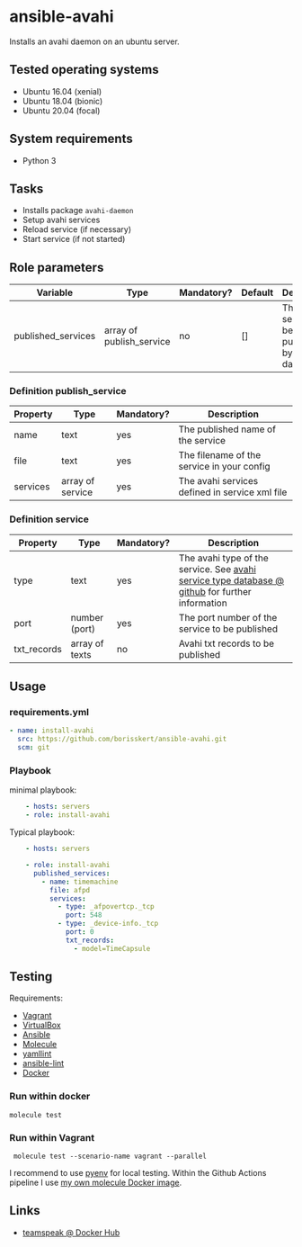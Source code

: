 # ansible-avahi

Installs an avahi daemon on an ubuntu server.

## Tested operating systems

* Ubuntu 16.04 (xenial)
* Ubuntu 18.04 (bionic)
* Ubuntu 20.04 (focal)

## System requirements

* Python 3

## Tasks

* Installs package `avahi-daemon`
* Setup avahi services
* Reload service (if necessary)
* Start service (if not started)

## Role parameters

| Variable           | Type                     | Mandatory? | Default        | Description           |
|--------------------|--------------------------|------------|----------------|-----------------------|
| published_services | array of publish_service | no         | []             | The services to be published by avahi daemon |

### Definition publish_service

| Property      | Type             | Mandatory? | Description           |
|---------------|------------------|------------|-----------------------|
| name          | text             | yes        | The published name of the service |
| file          | text             | yes        | The filename of the service in your config |
| services      | array of service | yes        | The avahi services defined in service xml file |

### Definition service

| Property      | Type             | Mandatory? | Description           |
|---------------|------------------|------------|-----------------------|
| type          | text             | yes        | The avahi type of the service. See [avahi service type database @ github](https://github.com/lathiat/avahi/blob/master/service-type-database/service-types) for further information |
| port          | number (port)    | yes        | The port number of the service to be published |
| txt_records   | array of texts   | no         | Avahi txt records to be published |

## Usage

### requirements.yml

```yaml
- name: install-avahi
  src: https://github.com/borisskert/ansible-avahi.git
  scm: git
```

### Playbook

minimal playbook:

```yaml
    - hosts: servers
    - role: install-avahi
```

Typical playbook:

```yaml
    - hosts: servers

    - role: install-avahi
      published_services:
        - name: timemachine
          file: afpd
          services:
            - type: _afpovertcp._tcp
              port: 548
            - type: _device-info._tcp
              port: 0
              txt_records:
                - model=TimeCapsule
```

## Testing

Requirements:

* [Vagrant](https://www.vagrantup.com/)
* [VirtualBox](https://www.virtualbox.org/)
* [Ansible](https://docs.ansible.com/)
* [Molecule](https://molecule.readthedocs.io/en/latest/index.html)
* [yamllint](https://yamllint.readthedocs.io/en/stable/#)
* [ansible-lint](https://docs.ansible.com/ansible-lint/)
* [Docker](https://docs.docker.com/)

### Run within docker

```shell script
molecule test
```

### Run within Vagrant

```shell script
 molecule test --scenario-name vagrant --parallel
```

I recommend to use [pyenv](https://github.com/pyenv/pyenv) for local testing.
Within the Github Actions pipeline I use [my own molecule Docker image](https://github.com/borisskert/docker-molecule).

## Links

* [teamspeak @ Docker Hub](https://hub.docker.com/_/teamspeak/)
